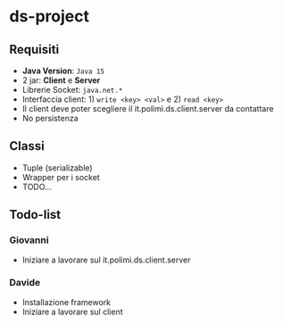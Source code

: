 # ds-project
## Requisiti
- **Java Version**: `Java 15`
- 2 jar: **Client** e **Server**
- Librerie Socket: `java.net.*`
- Interfaccia client: 1) `write <key> <val>` e 2) `read <key>`
- Il client deve poter scegliere il it.polimi.ds.client.server da contattare
- No persistenza

## Classi
- Tuple (serializable)
- Wrapper per i socket
- TODO...

## Todo-list
### Giovanni
- Iniziare a lavorare sul it.polimi.ds.client.server

### Davide
- Installazione framework
- Iniziare a lavorare sul client
